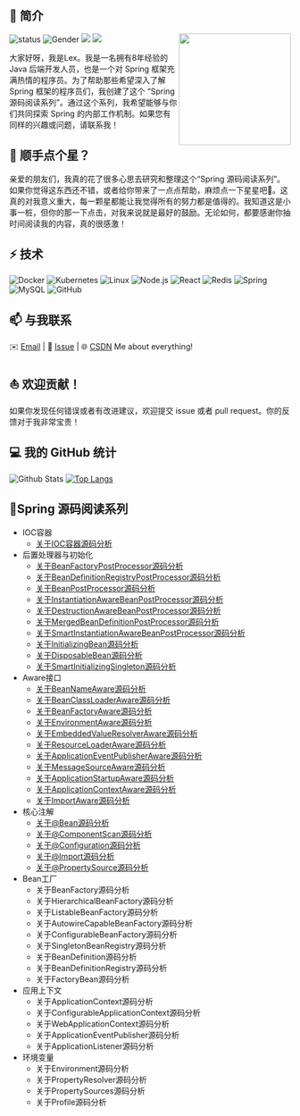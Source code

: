 ## 👋 简介
<img align='right' src='https://octodex.github.com/images/hula_loop_octodex03.gif' width='200'>

![status](https://img.shields.io/badge/status-up-brightgreen) ![Gender](https://img.shields.io/badge/gender-%F0%9F%A4%B5-lightgrey) ![](https://img.shields.io/static/v1?label=wechat&message=xcs19930428&color=7BB32E&logo=wechat) ![](https://visitor-badge.lithub.cc/badge?page_id=github.com/xuchengsheng)

大家好呀，我是Lex。我是一名拥有8年经验的Java 后端开发人员，也是一个对 Spring 框架充满热情的程序员。为了帮助那些希望深入了解 Spring 框架的程序员们，我创建了这个 “Spring 源码阅读系列”。通过这个系列，我希望能够与你们共同探索 Spring 的内部工作机制。如果您有同样的兴趣或问题，请联系我！

## 🙏 顺手点个星？

亲爱的朋友们，我真的花了很多心思去研究和整理这个“Spring 源码阅读系列”。如果你觉得这东西还不错，或者给你带来了一点点帮助，麻烦点一下星星吧🌟。这真的对我意义重大，每一颗星都能让我觉得所有的努力都是值得的。我知道这是小事一桩，但你的那一下点击，对我来说就是最好的鼓励。无论如何，都要感谢你抽时间阅读我的内容，真的很感激！

## ⚡ 技术

![Docker](https://img.shields.io/badge/-Docker-000?&logo=Docker)
![Kubernetes](https://img.shields.io/badge/-Kubernetes-000?&logo=Kubernetes)
![Linux](https://img.shields.io/badge/-Linux-000?&logo=Linux)
![Node.js](https://img.shields.io/badge/-Node.js-000?&logo=node.js)
![React](https://img.shields.io/badge/-React-000?&logo=React)
![Redis](https://img.shields.io/badge/-Redis-000?&logo=Redis)
![Spring](https://img.shields.io/badge/-Spring-000?&logo=Spring)
![MySQL](https://img.shields.io/badge/-MySQL-000?&logo=MySQL)
![GitHub](https://img.shields.io/badge/-GitHub-181717?style=flat-square&logo=github)

## 📫 与我联系

✉️ [Email](xuchengshengsuper@163.com) | 💬 [Issue](https://github.com/xuchengsheng/spring-reading/issues) | 🌐 [CSDN](https://blog.csdn.net/duzhuang2399?type=blog)  Me about everything!

## ⛵ 欢迎贡献！

如果你发现任何错误或者有改进建议，欢迎提交 issue 或者 pull request。你的反馈对于我非常宝贵！

## 💻 我的 GitHub 统计

![Github Stats](https://github-readme-stats.vercel.app/api?username=xuchengsheng&count_private=true&show_icons=true)
[![Top Langs](https://github-readme-stats.vercel.app/api/top-langs/?username=xuchengsheng&layout=compact)](https://github.com/anuraghazra/github-readme-stats)

## 🌱Spring 源码阅读系列

+ IOC容器
  + [关于IOC容器源码分析](spring-core-ioc/README.md)
+ 后置处理器与初始化
  + [关于BeanFactoryPostProcessor源码分析](spring-interface-beanFactoryPostProcessor/README.md)
  + [关于BeanDefinitionRegistryPostProcessor源码分析](spring-interface-beanDefinitionRegistryPostProcessor/README.md)
  + [关于BeanPostProcessor源码分析](spring-interface-beanPostProcessor/README.md)
  + [关于InstantiationAwareBeanPostProcessor源码分析](spring-interface-instantiationAwareBeanPostProcessor/README.md)
  + [关于DestructionAwareBeanPostProcessor源码分析](spring-interface-destructionAwareBeanPostProcessor/README.md)
  + [关于MergedBeanDefinitionPostProcessor源码分析](spring-interface-mergedBeanDefinitionPostProcessor/README.md)
  + [关于SmartInstantiationAwareBeanPostProcessor源码分析](spring-interface-smartInstantiationAwareBeanPostProcessor/README.md)
  + [关于InitializingBean源码分析](spring-interface-initializingBean/README.md)
  + [关于DisposableBean源码分析](spring-interface-disposableBean/README.md)
  + [关于SmartInitializingSingleton源码分析](spring-interface-smartInitializingSingleton/README.md)
+ Aware接口
  + [关于BeanNameAware源码分析](spring-aware-beanNameAware/README.md)
  + [关于BeanClassLoaderAware源码分析](spring-aware-beanClassLoaderAware/README.md)
  + [关于BeanFactoryAware源码分析](spring-aware-beanFactoryAware/README.md)
  + [关于EnvironmentAware源码分析](spring-aware-environmentAware/README.md)
  + [关于EmbeddedValueResolverAware源码分析](spring-aware-embeddedValueResolverAware/README.md)
  + [关于ResourceLoaderAware源码分析](spring-aware-resourceLoaderAware/README.md)
  + [关于ApplicationEventPublisherAware源码分析](spring-aware-applicationEventPublisherAware/README.md)
  + [关于MessageSourceAware源码分析](spring-aware-messageSourceAware/README.md)
  + [关于ApplicationStartupAware源码分析](spring-aware-applicationStartupAware/README.md)
  + [关于ApplicationContextAware源码分析](spring-aware-applicationContextAware/README.md)
  + [关于ImportAware源码分析](spring-aware-importAware/README.md)
+ 核心注解
  + [关于@Bean源码分析](spring-annotation-bean/README.md)
  + [关于@ComponentScan源码分析](spring-annotation-componentScan/README.md)
  + [关于@Configuration源码分析](spring-annotation-configuration/README.md)
  + [关于@Import源码分析](spring-annotation-import/README.md)
  + [关于@PropertySource源码分析](spring-annotation-propertySource/README.md)
+ Bean工厂
  + 关于BeanFactory源码分析
  + 关于HierarchicalBeanFactory源码分析
  + 关于ListableBeanFactory源码分析
  + 关于AutowireCapableBeanFactory源码分析
  + 关于ConfigurableBeanFactory源码分析
  + 关于SingletonBeanRegistry源码分析
  + 关于BeanDefinition源码分析
  + 关于BeanDefinitionRegistry源码分析
  + 关于FactoryBean源码分析
+ 应用上下文
  - 关于ApplicationContext源码分析
  - 关于ConfigurableApplicationContext源码分析
  - 关于WebApplicationContext源码分析
  - 关于ApplicationEventPublisher源码分析
  - 关于ApplicationListener源码分析
+ 环境变量
  - 关于Environment源码分析
  - 关于PropertyResolver源码分析
  - 关于PropertySources源码分析
  - 关于Profile源码分析